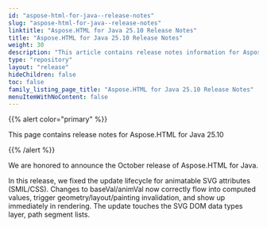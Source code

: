 ```yaml
---
id: "aspose-html-for-java--release-notes"
slug: "aspose-html-for-java--release-notes"
linktitle: "Aspose.HTML for Java 25.10 Release Notes"
title: "Aspose.HTML for Java 25.10 Release Notes"
weight: 30
description: "This article contains release notes information for Aspose.HTML for Java 25.10."
type: "repository"
layout: "release"
hideChildren: false
toc: false
family_listing_page_title: "Aspose.HTML for Java 25.10 Release Notes"
menuItemWithNoContent: false
---
```


{{% alert color="primary" %}}

This page contains release notes for Aspose.HTML for Java 25.10

{{% /alert %}}

We are honored to announce the October release of Aspose.HTML for Java.

In this release, we fixed the update lifecycle for animatable SVG attributes (SMIL/CSS). 
Changes to baseVal/animVal now correctly flow into computed values, 
trigger geometry/layout/painting invalidation, and show up immediately in rendering. 
The update touches the SVG DOM data types layer, path segment lists.